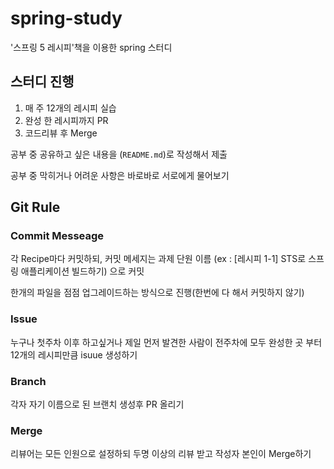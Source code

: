 # spring-study
'스프링 5 레시피'책을 이용한 spring 스터디

## 스터디 진행

1. 매 주 12개의 레시피 실습
2. 완성 한 레시피까지 PR
3. 코드리뷰 후 Merge

공부 중 공유하고 싶은 내용을 (`README.md`)로 작성해서 제출

공부 중 막히거나 어려운 사항은 바로바로 서로에게 물어보기

## Git Rule

### Commit Messeage

각 Recipe마다 커밋하되, 커밋 메세지는 과제 단원 이름 (ex : [레시피 1-1] STS로 스프링 애플리케이션 빌드하기) 으로 커밋

한개의 파일을 점점 업그레이드하는 방식으로 진행(한번에 다 해서 커밋하지 않기)

### Issue

누구나 첫주차 이후 하고싶거나 제일 먼저 발견한 사람이 전주차에 모두 완성한 곳 부터 12개의 레시피만큼 isuue 생성하기

### Branch

각자 자기 이름으로 된 브랜치 생성후 PR 올리기

### Merge

리뷰어는 모든 인원으로 설정하되 두명 이상의 리뷰 받고 작성자 본인이 Merge하기
